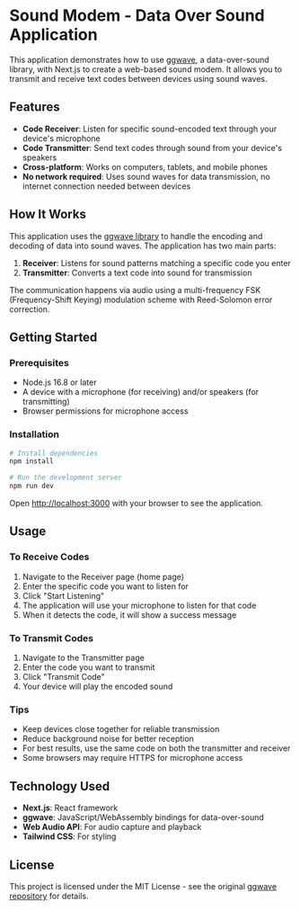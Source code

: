 # Sound Modem - Data Over Sound Application

This application demonstrates how to use [ggwave](https://github.com/ggerganov/ggwave), a data-over-sound library, with Next.js to create a web-based sound modem. It allows you to transmit and receive text codes between devices using sound waves.

## Features

- **Code Receiver**: Listen for specific sound-encoded text through your device's microphone
- **Code Transmitter**: Send text codes through sound from your device's speakers
- **Cross-platform**: Works on computers, tablets, and mobile phones
- **No network required**: Uses sound waves for data transmission, no internet connection needed between devices

## How It Works

This application uses the [ggwave library](https://github.com/ggerganov/ggwave) to handle the encoding and decoding of data into sound waves. The application has two main parts:

1. **Receiver**: Listens for sound patterns matching a specific code you enter
2. **Transmitter**: Converts a text code into sound for transmission

The communication happens via audio using a multi-frequency FSK (Frequency-Shift Keying) modulation scheme with Reed-Solomon error correction.

## Getting Started

### Prerequisites

- Node.js 16.8 or later
- A device with a microphone (for receiving) and/or speakers (for transmitting)
- Browser permissions for microphone access

### Installation

```bash
# Install dependencies
npm install

# Run the development server
npm run dev
```

Open [http://localhost:3000](http://localhost:3000) with your browser to see the application.

## Usage

### To Receive Codes

1. Navigate to the Receiver page (home page)
2. Enter the specific code you want to listen for
3. Click "Start Listening"
4. The application will use your microphone to listen for that code
5. When it detects the code, it will show a success message

### To Transmit Codes

1. Navigate to the Transmitter page
2. Enter the code you want to transmit
3. Click "Transmit Code"
4. Your device will play the encoded sound

### Tips

- Keep devices close together for reliable transmission
- Reduce background noise for better reception
- For best results, use the same code on both the transmitter and receiver
- Some browsers may require HTTPS for microphone access

## Technology Used

- **Next.js**: React framework
- **ggwave**: JavaScript/WebAssembly bindings for data-over-sound
- **Web Audio API**: For audio capture and playback
- **Tailwind CSS**: For styling

## License

This project is licensed under the MIT License - see the original [ggwave repository](https://github.com/ggerganov/ggwave) for details.

